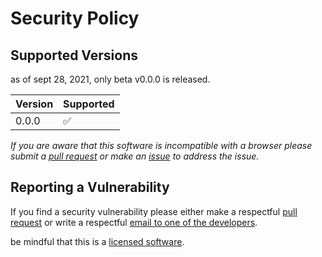 # Security Policy

## Supported Versions

as of sept 28, 2021,
only beta v0.0.0 is released.

| Version | Supported          |
| ------- | ------------------ |
| 0.0.0   | :white_check_mark: |

<!--
| 5.0.x   | :x:                |
| 4.0.x   | :white_check_mark: |
| < 4.0   | :x:                |
-->

_If you are aware that this software is incompatible with a browser please submit a [pull request](https://github.com/Mark-Gutenberger/mark-gutenberger/compare) or make an [issue](https://github.com/Mark-Gutenberger/mark-gutenberger/issues) to address the issue._

## Reporting a Vulnerability

If you find a security vulnerability please either make a respectful [pull request](https://github.com/Mark-Gutenberger/mark-gutenberger/compare) or write a respectful [email to one of the developers](mailto:mark-gutenberger@outlook.com).

be mindful that this is a [licensed software](https://github.com/Mark-Gutenberger/mark-gutenberger/LICENSE.md).
